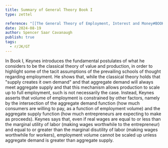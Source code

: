 ```yaml
---
title: Summary of General Theory Book I
type: zettel

reference: "[[The General Theory of Employment, Interest and Money#BOOK I INTRODUCTION]]"
date: 2024-08-19
author: Spencer Saar Cavanaugh
publish: true
tags:
  - r/JK/GT
---
```


In Book I, Keynes introduces the fundamental postulates of what he considers to be the classical theory of value and production, in order to highlight some of the tacit assumptions of the prevailing schools of thought regarding employment. He shows that, while the classical theory holds that "supply creates it own demand" and that aggregate demand will always meet aggregate supply and that this mechanism allows production to scale up to full employment, such is not necessarily the case. Instead, Keynes asserts that volume of employment is constrained by other factors, namely by the intersection of the aggregate demand function (how much consumers are willing to pay, as a function of employment volume) and the aggregate supply function (how much entrepreneurs are expecting to make as proceeds). Keynes says that, even if real wages are equal to or less than the marginal utility of labor (making wages worthwhile to the entrepreneur) and equal to or greater than the marginal disutility of labor (making wages worthwhile for workers), employment volume cannot be scaled up unless aggregate demand is greater than aggregate supply.
